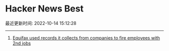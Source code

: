 # Hacker News Best

最近更新时间: 2022-10-14 15:12:28

--- 
1. [Equifax used records it collects from companies to fire employees with 2nd jobs](https://www.businessinsider.com/equifax-fires-employees-for-working-two-jobs-2022-10) 

